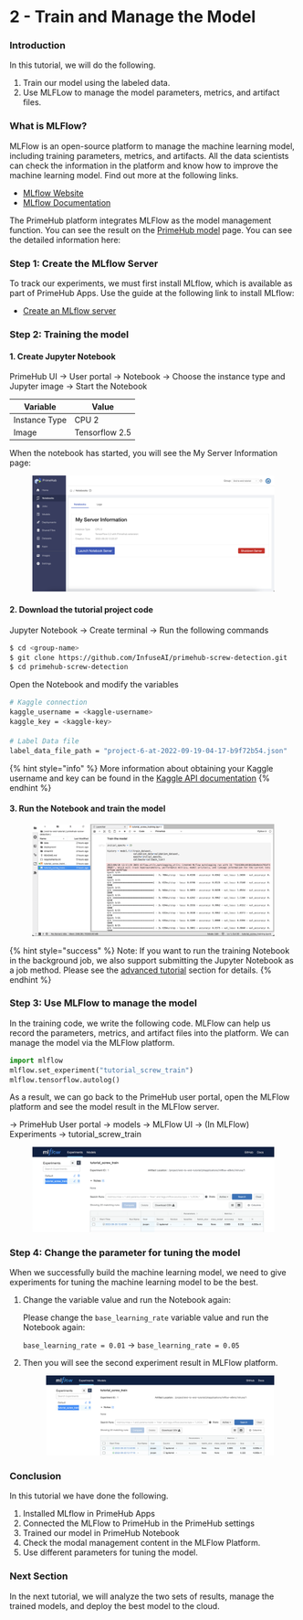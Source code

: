 # 2 - Train and Manage the Model

### Introduction

In this tutorial, we will do the following.

1. Train our model using the labeled data.
2. Use MLFLow to manage the model parameters, metrics, and artifact files.

### What is MLFlow?

MLFlow is an open-source platform to manage the machine learning model, including training parameters, metrics, and artifacts. All the data scientists can check the information in the platform and know how to improve the machine learning model. Find out more at the following links.

* [MLflow Website](https://mlflow.org/)
* [MLflow Documentation](https://mlflow.org/docs/latest/index.html)

The PrimeHub platform integrates MLFlow as the model management function. You can see the result on the [PrimeHub model](../guides/user-guide/models/manage-and-deploy-model.md) page. You can see the detailed information here:

### Step 1: Create the MLflow Server

To track our experiments, we must first install MLflow, which is available as part of PrimeHub Apps. Use the guide at the following link to install MLflow:

* [Create an MLflow server](../guides/user-guide/apps/tutorial/create-an-mlflow-server.md)

### Step 2: Training the model

#### 1. Create Jupyter Notebook

PrimeHub UI → User portal → Notebook → Choose the instance type and Jupyter image → Start the Notebook

| Variable      | Value          |
| ------------- | -------------- |
| Instance Type | CPU 2          |
| Image         | Tensorflow 2.5 |

When the notebook has started, you will see the My Server Information page:

<figure><img src="../.gitbook/assets/primehub-end-to-end-tutorial-server-information.png" alt=""><figcaption></figcaption></figure>

#### 2. Download the tutorial project code

Jupyter Notebook → Create terminal → Run the following commands

```bash
$ cd <group-name>
$ git clone https://github.com/InfuseAI/primehub-screw-detection.git
$ cd primehub-screw-detection
```

Open the Notebook and modify the variables

```bash
# Kaggle connection
kaggle_username = <kaggle-username>
kaggle_key = <kaggle-key>

# Label Data file
label_data_file_path = "project-6-at-2022-09-19-04-17-b9f72b54.json"
```

{% hint style="info" %}
More information about obtaining your Kaggle username and key can be found in the [Kaggle API documentation](https://www.kaggle.com/docs/api)
{% endhint %}

#### 3. Run the Notebook and train the model

<figure><img src="../.gitbook/assets/primehub-end-to-end-tutorial-train-model (1).png" alt=""><figcaption></figcaption></figure>

{% hint style="success" %}
Note: If you want to run the training Notebook in the background job, we also support submitting the Jupyter Notebook as a job method. Please see the [advanced tutorial](advanced/notebook-as-a-job.md) section for details.
{% endhint %}

### Step 3: Use MLFlow to manage the model

In the training code, we write the following code. MLFlow can help us record the parameters, metrics, and artifact files into the platform. We can manage the model via the MLFlow platform.

```python
import mlflow
mlflow.set_experiment("tutorial_screw_train")
mlflow.tensorflow.autolog()
```

As a result, we can go back to the PrimeHub user portal, open the MLFlow platform and see the model result in the MLFlow server.

→ PrimeHub User portal → models → MLFlow UI → (In MLFlow) Experiments → tutorial\_screw\_train

<figure><img src="../.gitbook/assets/primehub-end-to-end-tutorial-experiment.png" alt=""><figcaption></figcaption></figure>

### Step 4: Change the parameter for tuning the model

When we successfully build the machine learning model, we need to give experiments for tuning the machine learning model to be the best.

1.  Change the variable value and run the Notebook again:

    Please change the `base_learning_rate` variable value and run the Notebook again:

    `base_learning_rate = 0.01` → `base_learning_rate = 0.05`
2.  Then you will see the second experiment result in MLFlow platform.

    <figure><img src="../.gitbook/assets/primehub-end-to-end-tutorial-mlflow-experiments.png" alt=""><figcaption></figcaption></figure>

### Conclusion

In this tutorial we have done the following.

1. Installed MLflow in PrimeHub Apps
2. Connected the MLFlow to PrimeHub in the PrimeHub settings
3. Trained our model in PrimeHub Notebook
4. Check the modal management content in the MLFlow Platform.
5. Use different parameters for tuning the model.

### Next Section

In the next tutorial, we will analyze the two sets of results, manage the trained models, and deploy the best model to the cloud.
